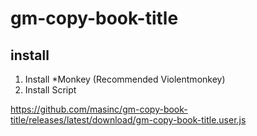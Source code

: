# gm-copy-book-title

## install

1. Install *Monkey (Recommended Violentmonkey)
2. Install Script

https://github.com/masinc/gm-copy-book-title/releases/latest/download/gm-copy-book-title.user.js

